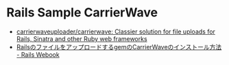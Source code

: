 # Rails Sample CarrierWave

- [carrierwaveuploader/carrierwave: Classier solution for file uploads for Rails, Sinatra and other Ruby web frameworks](https://github.com/carrierwaveuploader/carrierwave)
- [RailsのファイルをアップロードするgemのCarrierWaveのインストール方法 \- Rails Webook](http://ruby-rails.hatenadiary.com/entry/20141015/1413300088)

